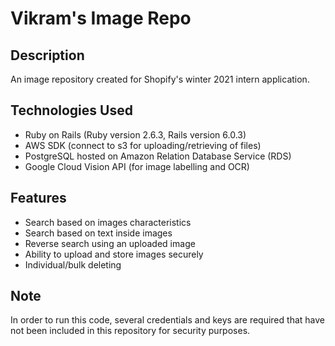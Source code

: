 # Vikram's Image Repo

## Description
An image repository created for Shopify's winter 2021 intern application.

## Technologies Used
- Ruby on Rails (Ruby version 2.6.3, Rails version 6.0.3)
- AWS SDK (connect to s3 for uploading/retrieving of files)
- PostgreSQL hosted on Amazon Relation Database Service (RDS)
- Google Cloud Vision API (for image labelling and OCR)

## Features
- Search based on images characteristics
- Search based on text inside images
- Reverse search using an uploaded image
- Ability to upload and store images securely
- Individual/bulk deleting

## Note
In order to run this code, several credentials and keys are required that have not been included in this repository for security purposes. 
